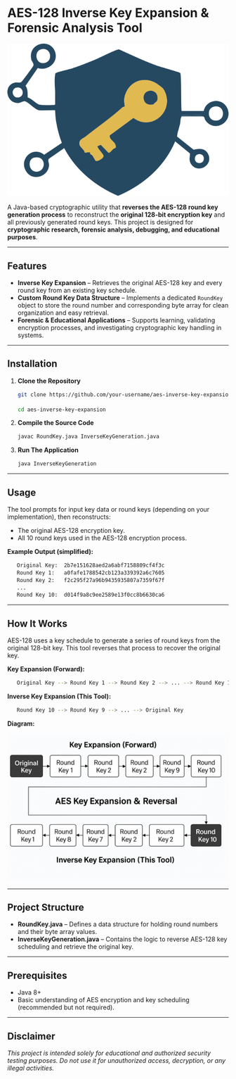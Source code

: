 # AES-128 Inverse Key Expansion & Forensic Analysis Tool

![Project Logo](https://github.com/tmfontan/AESRoundKeyInverter/blob/main/AES-128.svg)

A Java-based cryptographic utility that **reverses the AES-128 round key generation process** to reconstruct the **original 128-bit encryption key** and all previously generated round keys. This project is designed for **cryptographic research, forensic analysis, debugging, and educational purposes**.

---

## Features

- **Inverse Key Expansion** – Retrieves the original AES-128 key and every round key from an existing key schedule.
- **Custom Round Key Data Structure** – Implements a dedicated `RoundKey` object to store the round number and corresponding byte array for clean organization and easy retrieval.
- **Forensic & Educational Applications** – Supports learning, validating encryption processes, and investigating cryptographic key handling in systems.

---

## Installation

1. **Clone the Repository**
   
   ```bash
   git clone https://github.com/your-username/aes-inverse-key-expansion.git
   
   cd aes-inverse-key-expansion

2. **Compile the Source Code**
   
   ```bash
   javac RoundKey.java InverseKeyGeneration.java

3. **Run The Application**
   
   ```bash
   java InverseKeyGeneration

---

## Usage
The tool prompts for input key data or round keys (depending on your implementation), then reconstructs:

- The original AES-128 encryption key.
- All 10 round keys used in the AES-128 encryption process.

**Example Output (simplified):**

```bash
   Original Key:  2b7e151628aed2a6abf7158809cf4f3c
   Round Key 1:   a0fafe1788542cb123a339392a6c7605
   Round Key 2:   f2c295f27a96b9435935807a7359f67f
   ...
   Round Key 10:  d014f9a8c9ee2589e13f0cc8b6630ca6
```

---

## How It Works

AES-128 uses a key schedule to generate a series of round keys from the original 128-bit key.
This tool reverses that process to recover the original key.

**Key Expansion (Forward):**

```bash
   Original Key --> Round Key 1 --> Round Key 2 --> ... --> Round Key 10
```

**Inverse Key Expansion (This Tool):**

```bash
   Round Key 10 --> Round Key 9 --> ... --> Original Key
```

**Diagram:**

![Tutorial Diagram](https://github.com/tmfontan/AESRoundKeyInverter/blob/main/Inverse%20Round%20Key%20Diagram.png)

---

## Project Structure

- **RoundKey.java** – Defines a data structure for holding round numbers and their byte array values.
- **InverseKeyGeneration.java** – Contains the logic to reverse AES-128 key scheduling and retrieve the original key.

---

## Prerequisites

- Java 8+
- Basic understanding of AES encryption and key scheduling (recommended but not required).
  
---

## Disclaimer

*This project is intended solely for educational and authorized security testing purposes.*
*Do not use it for unauthorized access, decryption, or any illegal activities.*
